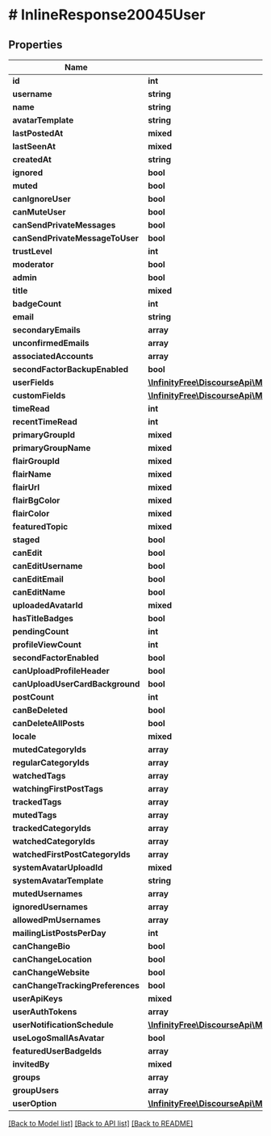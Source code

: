 # # InlineResponse20045User

## Properties

Name | Type | Description | Notes
------------ | ------------- | ------------- | -------------
**id** | **int** |  |
**username** | **string** |  |
**name** | **string** |  |
**avatarTemplate** | **string** |  |
**lastPostedAt** | **mixed** |  |
**lastSeenAt** | **mixed** |  |
**createdAt** | **string** |  |
**ignored** | **bool** |  |
**muted** | **bool** |  |
**canIgnoreUser** | **bool** |  |
**canMuteUser** | **bool** |  |
**canSendPrivateMessages** | **bool** |  |
**canSendPrivateMessageToUser** | **bool** |  |
**trustLevel** | **int** |  |
**moderator** | **bool** |  |
**admin** | **bool** |  |
**title** | **mixed** |  |
**badgeCount** | **int** |  |
**email** | **string** |  | [optional]
**secondaryEmails** | **array** |  | [optional]
**unconfirmedEmails** | **array** |  | [optional]
**associatedAccounts** | **array** |  | [optional]
**secondFactorBackupEnabled** | **bool** |  | [optional]
**userFields** | [**\InfinityFree\DiscourseApi\Model\InlineResponse20045UserUserFields**](InlineResponse20045UserUserFields.md) |  | [optional]
**customFields** | [**\InfinityFree\DiscourseApi\Model\InlineResponse20045UserCustomFields**](InlineResponse20045UserCustomFields.md) |  |
**timeRead** | **int** |  |
**recentTimeRead** | **int** |  |
**primaryGroupId** | **mixed** |  |
**primaryGroupName** | **mixed** |  |
**flairGroupId** | **mixed** |  |
**flairName** | **mixed** |  |
**flairUrl** | **mixed** |  |
**flairBgColor** | **mixed** |  |
**flairColor** | **mixed** |  |
**featuredTopic** | **mixed** |  |
**staged** | **bool** |  |
**canEdit** | **bool** |  |
**canEditUsername** | **bool** |  |
**canEditEmail** | **bool** |  |
**canEditName** | **bool** |  |
**uploadedAvatarId** | **mixed** |  |
**hasTitleBadges** | **bool** |  |
**pendingCount** | **int** |  |
**profileViewCount** | **int** |  |
**secondFactorEnabled** | **bool** |  |
**canUploadProfileHeader** | **bool** |  |
**canUploadUserCardBackground** | **bool** |  |
**postCount** | **int** |  |
**canBeDeleted** | **bool** |  |
**canDeleteAllPosts** | **bool** |  |
**locale** | **mixed** |  |
**mutedCategoryIds** | **array** |  |
**regularCategoryIds** | **array** |  |
**watchedTags** | **array** |  |
**watchingFirstPostTags** | **array** |  |
**trackedTags** | **array** |  |
**mutedTags** | **array** |  |
**trackedCategoryIds** | **array** |  |
**watchedCategoryIds** | **array** |  |
**watchedFirstPostCategoryIds** | **array** |  |
**systemAvatarUploadId** | **mixed** |  |
**systemAvatarTemplate** | **string** |  |
**mutedUsernames** | **array** |  |
**ignoredUsernames** | **array** |  |
**allowedPmUsernames** | **array** |  |
**mailingListPostsPerDay** | **int** |  |
**canChangeBio** | **bool** |  |
**canChangeLocation** | **bool** |  |
**canChangeWebsite** | **bool** |  |
**canChangeTrackingPreferences** | **bool** |  |
**userApiKeys** | **mixed** |  |
**userAuthTokens** | **array** |  |
**userNotificationSchedule** | [**\InfinityFree\DiscourseApi\Model\InlineResponse20045UserUserNotificationSchedule**](InlineResponse20045UserUserNotificationSchedule.md) |  |
**useLogoSmallAsAvatar** | **bool** |  |
**featuredUserBadgeIds** | **array** |  |
**invitedBy** | **mixed** |  |
**groups** | **array** |  |
**groupUsers** | **array** |  |
**userOption** | [**\InfinityFree\DiscourseApi\Model\InlineResponse20045UserUserOption**](InlineResponse20045UserUserOption.md) |  |

[[Back to Model list]](../../README.md#models) [[Back to API list]](../../README.md#endpoints) [[Back to README]](../../README.md)

